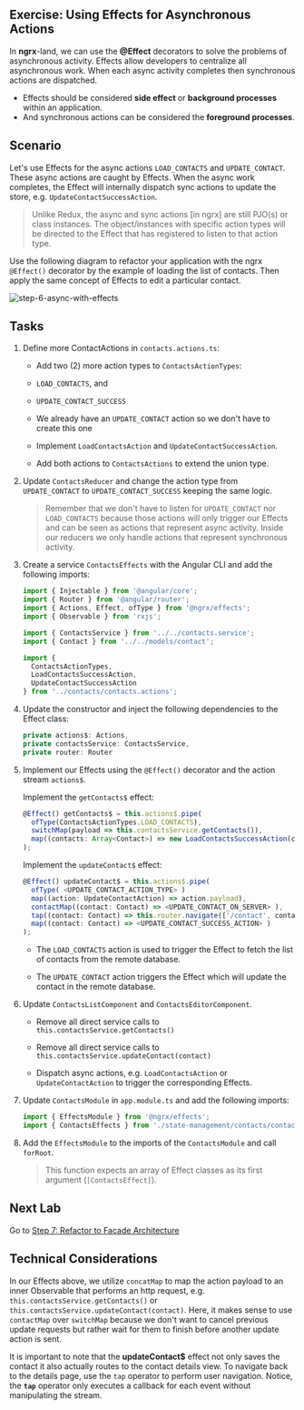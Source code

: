 ## Exercise: Using Effects for Asynchronous Actions

In **ngrx**-land, we can use the **@Effect** decorators to solve the problems of asynchronous activity. Effects allow developers to centralize all asynchronous work. When each async activity completes then
synchronous actions are dispatched.

*  Effects should be considered **side effect** or **background processes** within an application.
*  And synchronous actions can be considered the **foreground processes**.

## Scenario

Let's use Effects for the async actions `LOAD_CONTACTS` and `UPDATE_CONTACT`. These async actions are caught by Effects. When the async work completes, the Effect will internally dispatch sync actions to update the store, e.g. `UpdateContactSuccessAction`.

> Unlike Redux, the async and sync actions [in ngrx] are still PJO(s) or class instances. The object/instances with specific action types will be directed to the Effect that has registered to listen to that action type.

Use the following diagram to refactor your application with the ngrx `@Effect()` decorator by the example of loading the list of contacts. Then apply the same concept of Effects to edit a particular contact.

![step-6-async-with-effects](https://user-images.githubusercontent.com/210413/29373606-69096ee4-8274-11e7-9d1a-3a61cd291436.jpg)

## Tasks

1. Define more ContactActions in `contacts.actions.ts`:

    *  Add two (2) more action types to `ContactsActionTypes`:

      * `LOAD_CONTACTS`, and
      * `UPDATE_CONTACT_SUCCESS`
      * We already have an `UPDATE_CONTACT` action so we don't have to create this one

    * Implement `LoadContactsAction` and `UpdateContactSuccessAction`.

    * Add both actions to `ContactsActions` to extend the union type.

2. Update `ContactsReducer` and change the action type from `UPDATE_CONTACT` to `UPDATE_CONTACT_SUCCESS` keeping the same logic.

    > Remember that we don't have to listen for `UPDATE_CONTACT` nor `LOAD_CONTACTS` because those actions will only trigger our Effects and can be seen as actions that represent async activity. Inside our reducers we only handle actions that represent synchronous activity.

3.  Create a service `ContactsEffects` with the Angular CLI and add the following imports:

    ```js
    import { Injectable } from '@angular/core';
    import { Router } from '@angular/router';
    import { Actions, Effect, ofType } from '@ngrx/effects';
    import { Observable } from 'rxjs';

    import { ContactsService } from '../../contacts.service';
    import { Contact } from '../../models/contact';

    import {
      ContactsActionTypes,
      LoadContactsSuccessAction,
      UpdateContactSuccessAction
    } from '../contacts/contacts.actions';
    ```

4. Update the constructor and inject the following dependencies to the Effect class:

    ```js
    private actions$: Actions,
    private contactsService: ContactsService,
    private router: Router
    ```

5. Implement our Effects using the `@Effect()` decorator and the action stream `actions$`.

    Implement the `getContacts$` effect:

    ```js
    @Effect() getContacts$ = this.actions$.pipe(
      ofType(ContactsActionTypes.LOAD_CONTACTS),
      switchMap(payload => this.contactsService.getContacts()),
      map((contacts: Array<Contact>) => new LoadContactsSuccessAction(contacts))
    );
    ```

    Implement the `updateContact$` effect:

    ```js
    @Effect() updateContact$ = this.actions$.pipe(
      ofType( <UPDATE_CONTACT_ACTION_TYPE> )
      map((action: UpdateContactAction) => action.payload),
      contactMap((contact: Contact) => <UPDATE_CONTACT_ON_SERVER> ),
      tap((contact: Contact) => this.router.navigate(['/contact', contact.id])),
      map((contact: Contact) => <UPDATE_CONTACT_SUCCESS_ACTION> )
    );
    ```

    * The `LOAD_CONTACTS` action is used to trigger the Effect to fetch the list of contacts from the remote database.

    * The `UPDATE_CONTACT` action triggers the Effect which will update the contact in the remote database.

6. Update `ContactsListComponent` and `ContactsEditorComponent`.

    * Remove all direct service calls to `this.contactsService.getContacts()`

    * Remove all direct service calls to `this.contactsService.updateContact(contact)`

    * Dispatch async actions, e.g. `LoadContactsAction` or `UpdateContactAction` to trigger the corresponding Effects.

7. Update `ContactsModule` in `app.module.ts` and add the following imports:

    ```js
    import { EffectsModule } from '@ngrx/effects';
    import { ContactsEffects } from './state-management/contacts/contacts.effects';
    ```

8. Add the `EffectsModule` to the imports of the `ContactsModule` and call `forRoot`.

    > This function expects an array of Effect classes as its first argument (`[ContactsEffect]`).

## Next Lab

Go to [Step 7: Refactor to Facade Architecture](step-7-reactor-to-facade-architecture.md)

## Technical Considerations

In our Effects above, we utilize `concatMap` to map the action payload to an inner Observable that performs an http request, e.g. `this.contactsService.getContacts()` or `this.contactsService.updateContact(contact)`. Here, it makes sense to use `contactMap` over `switchMap` because we don't want to cancel previous update requests but rather wait for them to finish before another update action is sent.

It is important to note that the **updateContact$** effect not only saves the contact it also actually routes to the contact details view. To navigate back to the details page, use the `tap` operator to perform user navigation. Notice, the **`tap`** operator only executes a callback for each event without manipulating the stream.
